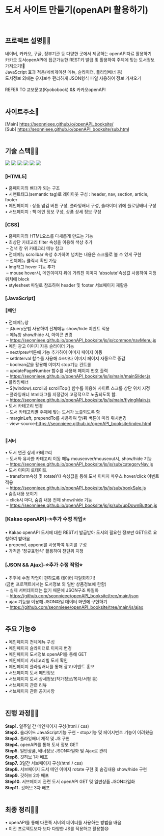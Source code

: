 <h1 fontSize="50px">도서 사이트 만들기(openAPI 활용하기)</h1><br>

## 프로젝트 설명🐱‍🏍
네이버, 카카오, 구글, 정부기관 등 다양한 곳에서 제공하는 openAPI자료 활용하기 <br>
카카오 도서openAPI에 접근가능한 REST키 발급 및 활용하여 주제에 맞는 도서정보 가져오기!📙 <br>
JavaScript 효과 적용(네비게이션 메뉴, 슬라이더, 플라잉배너 등) <br>
도서정보 외에는 유지보수 편리하게 JSON형식 파일 사용하여 정보 가져오기 <br><br>
REFER TO 교보문고(Kyobobook) && 카카오openAPI <br><br>

## 사이트주소🚀
[Main] https://seonnieee.github.io/openAPI_booksite/ <br>
[Sub] https://seonnieee.github.io/openAPI_booksite/sub.html <br><br>

## 기술 스택👩‍🔧
<p>
  <img src="https://img.shields.io/badge/html5-E34F26?style=for-the-badge&logo=html5&logoColor=white">
  <img src="https://img.shields.io/badge/css-1572B6?style=for-the-badge&logo=css3&logoColor=white">
  <img src="https://img.shields.io/badge/javascript-F7DF1E?style=for-the-badge&logo=javascript&logoColor=black">
  <img src="https://img.shields.io/badge/jquery-0769AD?style=for-the-badge&logo=jquery&logoColor=white">
  <img src="https://img.shields.io/badge/json-000000?style=for-the-badge&logo=json&logoColor=white">
  <img src="https://img.shields.io/badge/kakao-FFCD00?style=for-the-badge&logo=kakao&logoColor=white">
</p>

### [HTML5]
• 홈페이지의 뼈대가 되는 구조 <br>
• 시맨트태그(semantic tag)로 레이아웃 구성 : header, nav, section, article, footer<br>
• 메인페이지 : 상품 넘김 버튼 구성, 플라잉배너 구성, 슬라이더 위에 플로팅배너 구성
• 서브페이지 : 책 메인 정보 구성, 상품 상세 정보 구성

### [CSS]
• 홈페이지의 HTML요소를 다채롭게 만드는 기능<br>
• 최상단 카테고리 filter 속성을 이용해 색상 추가 <br>
&nbsp;– 검색 창 위 카테고리 메뉴 참고 <br>
• 전체메뉴 scrollbar 속성 추가하여 넘치는 내용은 스크롤로 볼 수 있게 구현 <br>
&nbsp;– 전체메뉴 클릭시 확인 가능 <br>
• Img태그 hover 기능 추가<br>
&nbsp;– mouse hover시, 메인이미지 뒤에 가려진 이미지 'absolute'속성값 사용하여 지정위치에 block <br>
• stylesheet 파일로 참조하여 header 및 footer 서브페이지 재활용 <br>

### [JavaScript]
#### 🔸메인
• 전체메뉴창 <br>
&nbsp;– jQuery문법 사용하여 전체메뉴 show/hide 이벤트 적용<br>
&nbsp;– 메뉴창 show/hide 시, 아이콘 변경<br>
&nbsp;– https://seonnieee.github.io/openAPI_booksite/js/js/common/navMenu.js <br>
• 메인 광고 이미지 자동 슬라이더 기능 <br>
&nbsp;– next/prev버튼에 기능 추가하여 이미지 페이지 이동 <br>
&nbsp;– setInterval 함수를 사용해 4초마다 이미지 페이지 자동으로 증감 <br>
&nbsp;– boolean값을 활용해 이미지 stop기능 컨트롤 <br>
&nbsp;– updatePageNumber 함수를 사용해 페이지 번호 출력 <br>
&nbsp;– https://seonnieee.github.io/openAPI_booksite/js/js/main/mainSlider.js <br>
• 플라잉배너 <br>
&nbsp;– $(window).scroll과 scrollTop() 함수를 이용해 사이트 스크롤 상단 위치 지정 <br>
&nbsp;– 플라잉배너 html태그를 지정값에 고정적으로 노출되도록 함. <br>
&nbsp;– https://seonnieee.github.io/openAPI_booksite/js/js/main/flyingMain.js <br>
• 도서 카테고리 변경<br>
&nbsp;– 도서 카테고리별 주제에 맞는 도서가 노출되도록 함 <br>
&nbsp;- marginLeft, prependTo를 사용하여 앞/뒤 버튼에 따라 위치변경 <br>
&nbsp;- view-source:https://seonnieee.github.io/openAPI_booksite/index.html <br><br>

#### 🔸서버
• 도서 연관 상세 카테고리<br>
&nbsp;– 도서와 유사한 카테고리 이동 메뉴 mouseover/mouseout시, show/hide 기능 <br>
&nbsp;– https://seonnieee.github.io/openAPI_booksite/js/js/sub/categoryNav.js <br>
• 도서 이미지 로테이트<br>
&nbsp;– transform속성 및 rotateY() 속성값을 통해 도서 이미지 마우스 hover/click 이벤트 적용 <br>
&nbsp;– https://seonnieee.github.io/openAPI_booksite/js/js/sub/bookSale.js <br>
• 숨김내용 보이기<br>
&nbsp;– click시 마다, 숨김 내용 전체 show/hide 기능<br>
&nbsp;– https://seonnieee.github.io/openAPI_booksite/js/js/sub/upDownButton.js<br>

### [Kakao openAPI]–⭐추가 수정 작업⭐
• Kakao openAPI 도서에 대한 REST키 발급받아 도서의 필요한 정보만 GET으로 요청하여 받아옴<br>
• prepend, append를 사용하여 위치를 구성<br>
• 가격은 '정규표현식' 활용하여 천단위 지정<br>

### [JSON && Ajax]–⭐추가 수정 작업⭐
• 추후에 수정 작업이 편하도록 데이터 파일화하기!<br>
(금번 프로젝트에서는 도서정보 외 일반 상품정보에 한함)  <br>
&nbsp;– 실제 서버데이터는 없기 때문에 JSON구조 파일화  <br>
&nbsp;– https://github.com/seonnieee/openAPI_booksite/tree/main/json <br>
• ajax 기능을 이용해 JSON파일 데이터 화면에 구현하기 <br>
&nbsp;– https://github.com/seonnieee/openAPI_booksite/tree/main/js/ajax <br><br>

## 주요 기능⚙
• 메인페이지 전체메뉴 구성 <br>
• 메인페이지 슬라이더로 이미지 변경 <br>
• 메인페이지 도서정보 openAPI를 통해 GET <br>
• 메인페이지 카테고리별 도서 확인 <br>
• 메인페이지 플라잉배너를 통해 광고/이벤트 홍보 <br>
• 서브페이지 도서 메인정보 <br>
• 서브페이지 도서 상세정보(작가정보/목차/서평 등)<br>
• 서브페이지 관련 리뷰 <br>
• 서브페이지 관련 공지사항 <br><br>

## 진행 과정🏃‍♀️
<strong>Step1.</strong> 일주일 간 메인페이지 구성(html / css) <br>
<strong>Step2.</strong> 슬라이드 JavaScript기능 구현 - stop기능 및 페이지번호 기능이 어려웠음 <br>
<strong>Step3.</strong> 플라잉배너 제작 및 JS 구현 <br>
<strong>Step4.</strong> openAPI를 통해 도서 정보 GET <br>
<strong>Step5.</strong> 일반상품, 배너정보 JSON파일화 및 Ajax로 관리 <br>
<strong>Step6.</strong> 깃허브 1차 배포 <br>
<strong>Step7.</strong> 3일간 서브페이지 구성(html / css) <br>
<strong>Step8.</strong> 서브페이지 도서 메인 이미지 rotate 구현 및 숨김내용 show/hide 구현 <br>
<strong>Step9.</strong> 깃허브 2차 배포 <br>
<strong>Step10.</strong> 서브페이지 관련 도서 openAPI GET 및 일반상품 JSON파일화 <br>
<strong>Step11.</strong> 깃허브 3차 배포 <br><br>

## 최종 정리🤸‍♀️
• openAPI를 통해 다른쪽 서버의 데이터를 사용하는 방법을 배움 <br>
• 이전 프로젝트보다 보다 다양한 JS를 적용하고 활용함😄
